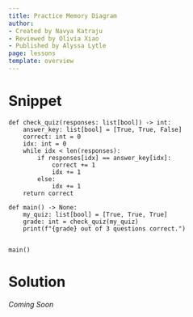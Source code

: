 ```yaml
---
title: Practice Memory Diagram
author:
- Created by Navya Katraju
- Reviewed by Olivia Xiao
- Published by Alyssa Lytle
page: lessons
template: overview
---
```


# Snippet

```
def check_quiz(responses: list[bool]) -> int:
    answer_key: list[bool] = [True, True, False]
    correct: int = 0
    idx: int = 0
    while idx < len(responses):
        if responses[idx] == answer_key[idx]:
            correct += 1
            idx += 1
        else:
            idx += 1
    return correct

def main() -> None:
    my_quiz: list[bool] = [True, True, True]
    grade: int = check_quiz(my_quiz)
    print(f"{grade} out of 3 questions correct.")


main()
```

# Solution

*Coming Soon*

<!-- [navyak_solution_4](navyak_solution_4.png)

*Image Description*

The Memory Diagram includes one box titled Output and below that box two columns, the left one titled Stack and the right one titled Heap.

The Stack includes 3 frames in the following order from top to bottom including Globals, main, and check_quiz.

The Globals frame has 2 variables including check_quiz and main.
- check_quiz points to a function on the Heap (lines 1-11).
- main points to a function on the Heap (lines 14-17).

The main frame has 4 items including the RA and RV, and variables named my_quiz and grade.
- The RA is defined at line 21.
- The RV is None.
- my_quiz points to a list[bool] on the Heap.
    - Indexes 0, 1, 2 and values True, True, True respectively.
- grade is 2.

The check_quiz frame has 6 items including the RA and RV, and variables named responses, answer_key, correct, and idx.
- The RA is defined at line 16.
- The RV is 2.
- responses points to the same list[bool] on the Heap as my_quiz.
- answer_key points to a new list[bool] on the Heap.
    - Indexes 0, 1, 2 and values True, True, False respectively.
- correct is 2.
    - Previous values of correct include 0 and 1, which are now crossed out.
- idx is 3.
    - Previous values of idx include 0, 1, and 2, which are now crossed out.

The Heap includes 2 function objects, and 2 list[bool] objects.

Output includes the phrase: “2 out of 3 questions correct.” -->